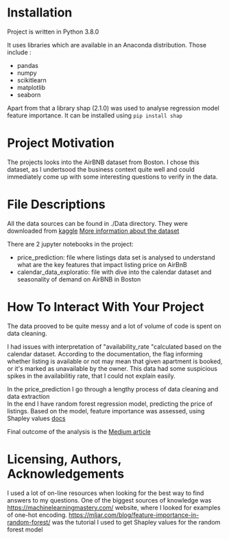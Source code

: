 # Installation
Project is written in Python 3.8.0

It uses libraries which are available in an Anaconda distribution.
Those include :
* pandas
* numpy
* scikitlearn
* matplotlib
* seaborn

Apart from that a library shap (2.1.0) was used to analyse regression model feature importance.
It can be installed using ```pip install shap```

# Project Motivation
The projects looks into the AirBNB dataset from Boston.
I chose this dataset, as I undertsood the business context quite well and could immediately come up with some interesting questions to verify in the data.


# File Descriptions
All the data sources can be found in ./Data directory. They were downloaded from [kaggle](https://www.kaggle.com/airbnb/boston?select=listings.csv)
[More information about the dataset](http://insideairbnb.com/about.html)

There are 2 jupyter notebooks in the project:
* price_prediction: file where listings data set is analysed to understand what are the key features that impact listing price on AirBnB
* calendar_data_exploratio: file with dive into the calendar dataset and seasonality of demand on AirBNB in Boston


# How To Interact With Your Project 
The data prooved to be quite messy and a lot of volume of code is spent on data cleaning.

I had issues with interpretation of "availability_rate "calculated based on the calendar dataset. According to the documentation, the flag informing whether listing is available or not may mean that given apartment is booked, or it's marked as unavailable by the owner. This data had some suspicious spikes in the availabilitiy rate, that I could not explain easily.

In the price_prediction I go through a lengthy process of data cleaning and data extraction </br>
In the end I have random forest regression model, predicting the price of listings. Based on the model, feature importance was assessed, using Shapley values [docs](https://shap.readthedocs.io/en/latest/example_notebooks/overviews/An%20introduction%20to%20explainable%20AI%20with%20Shapley%20values.html)

Final outcome of the analysis is the [Medium article](https://medium.com/@wojciech.orchowski/insights-about-boston-airbnb-market-from-someone-whos-never-been-to-the-us-a3713faaa757) 


# Licensing, Authors, Acknowledgements
I used a lot of on-line resources when looking for the best way to find answers to my questions.
One of the biggest sources of knowledge was https://machinelearningmastery.com/ website, where I looked for examples of one-hot encoding.
https://mljar.com/blog/feature-importance-in-random-forest/ was the tutorial I used to get Shapley values for the random forest model
